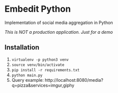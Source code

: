 # Embedit Python

Implementation of social media aggregation in Python

_This is NOT a production application. Just for a demo_

## Installation

1. `virtualenv -p python3 venv`
1. `source venv/bin/activate`
1. `pip install -r requirements.txt`
1. `python main.py`
1. Query example: http://localhost:8080/media?q=pizza&services=imgur,giphy
